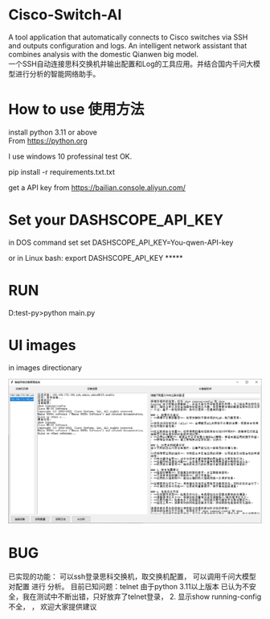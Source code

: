# Cisco-Switch-AI
A tool application that automatically connects to Cisco switches via SSH and outputs configuration and logs. An intelligent network assistant that combines analysis with the domestic Qianwen big model.  
一个SSH自动连接思科交换机并输出配置和Log的工具应用。并结合国内千问大模型进行分析的智能网络助手。
# How to use 使用方法   
install python 3.11 or above  
From https://python.org 

I use windows 10 professinal test OK.
 
pip install -r requirements.txt.txt

get a API key from https://bailian.console.aliyun.com/ 
# Set your  DASHSCOPE_API_KEY 
in DOS command 
set set DASHSCOPE_API_KEY=You-qwen-API-key

or in Linux bash:
export DASHSCOPE_API_KEY *****

# RUN
D:test-py>python main.py

# UI images
in images directionary 

![image](images/UI-1.png)
 
# BUG 
已实现的功能： 可以ssh登录思科交换机，取交换机配置， 可以调用千问大模型 对配置 进行 分析。 
目前已知问题：telnet 由于python 3.11以上版本 已认为不安全，我在测试中不断出错，只好放弃了telnet登录，  2. 显示show running-config不全， ， 欢迎大家提供建议
